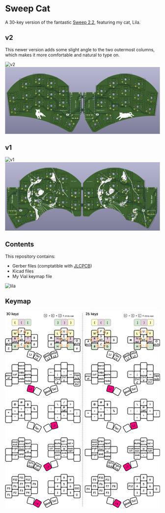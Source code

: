 # Sweep Cat

A 30-key version of the fantastic [Sweep 2.2](https://github.com/davidphilipbarr/Sweep), featuring my cat, Lila.

## v2

This newer version adds some slight angle to the two outermost columns, which makes it more comfortable and natural to type on.

![v2](./images/v2.png)
![pcbv2](./images/pcb_v2.png)

## v1

![v1](./images/v1.png)
![pcbv1](./images/pcb_v1.png)

## Contents

This repository contains:
- Gerber files (comptatible with [JLCPCB](https://jlcpcb.com))
- Kicad files
- My Vial keymap file

![lila](./images/lila.png)

## Keymap

![keymap](https://github.com/smallwat3r/30-keys-vial-keymap/blob/main/images/keymap.png)
